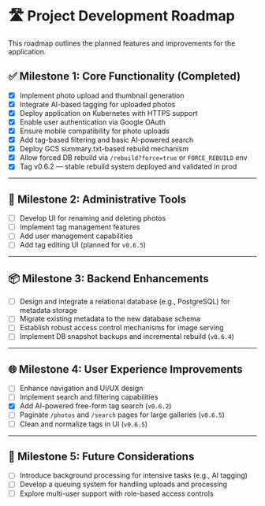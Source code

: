 # 🛣️ Project Development Roadmap

This roadmap outlines the planned features and improvements for the application.

## ✅ Milestone 1: Core Functionality (Completed)

* [x] Implement photo upload and thumbnail generation
* [x] Integrate AI-based tagging for uploaded photos
* [x] Deploy application on Kubernetes with HTTPS support
* [x] Enable user authentication via Google OAuth
* [x] Ensure mobile compatibility for photo uploads
* [x] Add tag-based filtering and basic AI-powered search
* [x] Deploy GCS summary.txt-based rebuild mechanism
* [x] Allow forced DB rebuild via `/rebuild?force=true` or `FORCE_REBUILD` env
* [x] Tag v0.6.2 — stable rebuild system deployed and validated in prod

---

## 🚧 Milestone 2: Administrative Tools

* [ ] Develop UI for renaming and deleting photos
* [ ] Implement tag management features
* [ ] Add user management capabilities
* [ ] Add tag editing UI (planned for `v0.6.5`)

---

## 📦 Milestone 3: Backend Enhancements

* [ ] Design and integrate a relational database (e.g., PostgreSQL) for metadata storage
* [ ] Migrate existing metadata to the new database schema
* [ ] Establish robust access control mechanisms for image serving
* [ ] Implement DB snapshot backups and incremental rebuild (`v0.6.4`)

---

## 🌐 Milestone 4: User Experience Improvements

* [ ] Enhance navigation and UI/UX design
* [ ] Implement search and filtering capabilities
* [x] Add AI-powered free-form tag search (`v0.6.2`)
* [ ] Paginate `/photos` and `/search` pages for large galleries (`v0.6.5`)
* [ ] Clean and normalize tags in UI (`v0.6.5`)

---

## 🔮 Milestone 5: Future Considerations

* [ ] Introduce background processing for intensive tasks (e.g., AI tagging)
* [ ] Develop a queuing system for handling uploads and processing
* [ ] Explore multi-user support with role-based access controls